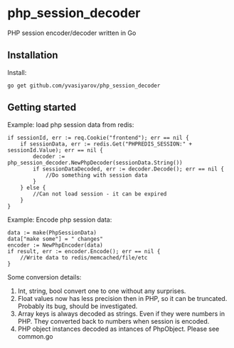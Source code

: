 php_session_decoder
===================

PHP session encoder/decoder written in Go  

Installation
------------

Install:

    go get github.com/yvasiyarov/php_session_decoder

Getting started
---------------

Example: load php session data from redis:

    if sessionId, err := req.Cookie("frontend"); err == nil {
        if sessionData, err := redis.Get("PHPREDIS_SESSION:" + sessionId.Value); err == nil {
            decoder := php_session_decoder.NewPhpDecoder(sessionData.String())
            if sessionDataDecoded, err := decoder.Decode(); err == nil {
                //Do something with session data  
            }
        } else {
            //Can not load session - it can be expired
        }
    }

Example: Encode php session data:

    data := make(PhpSessionData)
    data["make some"] = " changes"
    encoder := NewPhpEncoder(data)
    if result, err := encoder.Encode(); err == nil {
        //Write data to redis/memcached/file/etc
    }

Some conversion details:  

1. Int, string, bool convert one to one without any surprises.  
2. Float values now has less precision then in PHP, so it can be truncated. Probably its bug, should be investigated.   
3. Array keys is always decoded as strings. Even if they were numbers in PHP. They converted back to numbers when session is encoded.  
4. PHP object instances decoded as intances of PhpObject. Please see common.go

